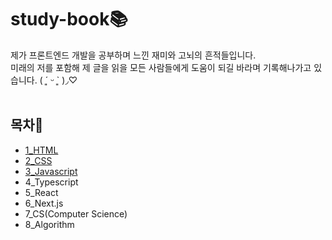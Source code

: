 # study-book📚

제가 프론트엔드 개발을 공부하며 느낀 재미와 고뇌의 흔적들입니다. <br>
미래의 저를 포함해 제 글을 읽을 모든 사람들에게 도움이 되길 바라며 기록해나가고 있습니다. ( ´͈ ᵕ `͈ )◞♡ <br><br>


## 목차🚪
- [1_HTML](https://github.com/oching-choi/study-book/blob/main/1_HTML/html.md)
- [2_CSS](https://github.com/oching-choi/study-book/blob/main/2_CSS/css.md)
- [3_Javascript](https://github.com/oching-choi/study-book/blob/main/3_Javascript/javascript.md) 
- 4_Typescript
- 5_React
- 6_Next.js
- 7_CS(Computer Science)
- 8_Algorithm
  



